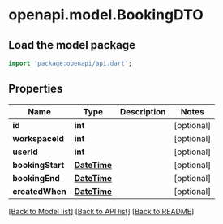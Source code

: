 # openapi.model.BookingDTO

## Load the model package
```dart
import 'package:openapi/api.dart';
```

## Properties
Name | Type | Description | Notes
------------ | ------------- | ------------- | -------------
**id** | **int** |  | [optional] 
**workspaceId** | **int** |  | [optional] 
**userId** | **int** |  | [optional] 
**bookingStart** | [**DateTime**](DateTime.md) |  | [optional] 
**bookingEnd** | [**DateTime**](DateTime.md) |  | [optional] 
**createdWhen** | [**DateTime**](DateTime.md) |  | [optional] 

[[Back to Model list]](../README.md#documentation-for-models) [[Back to API list]](../README.md#documentation-for-api-endpoints) [[Back to README]](../README.md)


